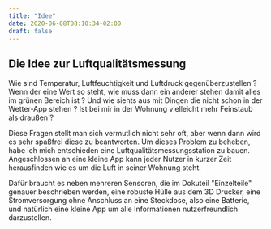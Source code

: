 ```yaml
---
title: "Idee"
date: 2020-06-08T08:10:34+02:00
draft: false
---
```


## Die Idee zur Luftqualitätsmessung

Wie sind Temperatur, Luftfeuchtigkeit und Luftdruck gegenüberzustellen ? Wenn der eine Wert so steht, wie muss dann ein anderer stehen damit alles
im grünen Bereich ist ? Und wie siehts aus mit Dingen die nicht schon in der Wetter-App stehen ? Ist bei mir in der Wohnung vielleicht mehr Feinstaub
als draußen ?

Diese Fragen stellt man sich vermutlich nicht sehr oft, aber wenn dann wird es sehr spaßfrei diese zu beantworten.
Um dieses Problem zu beheben, habe ich mich entschieden eine Luftqualitätsmessungsstation zu bauen. Angeschlossen an eine kleine App kann jeder Nutzer
in kurzer Zeit herausfinden wie es um die Luft in seiner Wohnung steht.

Dafür braucht es neben mehreren Sensoren, die im Dokuteil "Einzelteile" genauer beschrieben werden, eine robuste Hülle aus dem 3D Drucker, eine Stromversorgung ohne Anschluss an eine Steckdose, also eine Batterie, und natürlich eine kleine App um alle Informationen nutzerfreundlich darzustellen.
